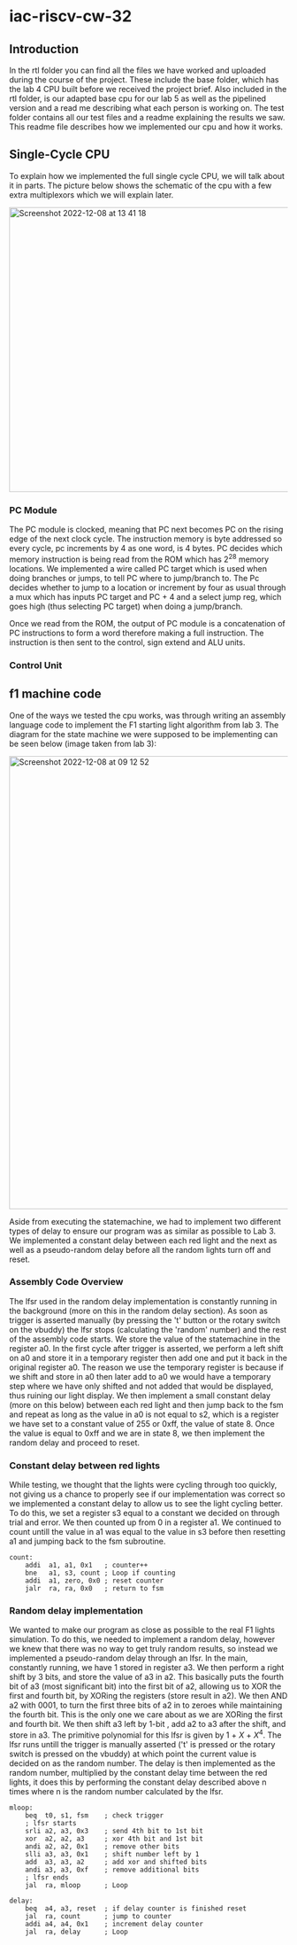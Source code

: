 # iac-riscv-cw-32
## Introduction

In the rtl folder you can find all the files we have worked and uploaded during the course of the project. These include the base folder, which has the lab 4 CPU built before we received the project brief. Also included in the rtl folder, is our adapted base cpu for our lab 5 as well as the pipelined version and a read me describing what each person is working on. The test folder contains all our test files and a readme explaining the results we saw.
This readme file describes how we implemented our cpu and how it works.

## Single-Cycle CPU
To explain how we implemented the full single cycle CPU, we will talk about it in parts. The picture below shows the schematic of the cpu with a few extra multiplexors which we will explain later.

<img width="514" alt="Screenshot 2022-12-08 at 13 41 18" src="https://user-images.githubusercontent.com/116260803/206461093-a04f7036-d5ce-47a8-9e6b-5642c93bab6f.png">

### PC Module

The PC module is clocked, meaning that PC next becomes PC on the rising edge of the next clock cycle.
The instruction memory is byte addressed so every cycle, pc increments by 4 as one word, is 4 bytes. PC decides which memory instruction is being read from the ROM which has $2^{28}$ memory locations. We implemented a wire called PC target which is used when doing branches or jumps, to tell PC where to jump/branch to. 
The Pc decides whether to jump to a location or increment by four as usual through a mux which has inputs PC target and PC + 4 and a select jump reg, which goes high (thus selecting PC target) when doing a jump/branch. 

Once we read from the ROM, the output of PC module is a concatenation of PC instructions to form a word therefore making a full instruction. The instruction is then sent to the control, sign extend and ALU units. 

### Control Unit




## f1 machine code

One of the ways we tested the cpu works, was through writing an assembly language code to implement the F1 starting light algorithm from lab 3. The diagram for the state machine we were supposed to be implementing can be seen below (image taken from lab 3):

<img width="818" alt="Screenshot 2022-12-08 at 09 12 52" src="https://user-images.githubusercontent.com/116260803/206406136-199757c4-16d2-4f60-b2b5-da45afca4444.png">

Aside from executing the statemachine, we had to implement two different types of delay to ensure our program was as similar as possible to Lab 3. We implemented a constant delay between each red light and the next as well as a pseudo-random delay before all the random lights turn off and reset.
### Assembly Code Overview

The lfsr used in the random delay implementation is constantly running in the background (more on this in the random delay section). As soon as trigger is asserted manually (by pressing the 't' button or the rotary switch on the vbuddy) the lfsr stops (calculating the 'random' number) and the rest of the assembly code starts. We store the value of the statemachine in the register a0. In the first cycle after trigger is asserted, we perform a left shift on a0 and store it in a temporary register then add one and put it back in the original register a0. The reason we use the temporary register is because if we shift and store in a0 then later add to a0 we would have a temporary step where we have only shifted and not added that would be displayed, thus ruining our light display. We then implement a small constant delay (more on this below) between each red light and then jump back to the fsm and repeat as long as the value in a0 is not equal to s2, which is a register we have set to a constant value of 255 or 0xff, the value of state 8. Once the value is equal to 0xff and we are in state 8, we then implement the random delay and proceed to reset. 

### Constant delay between red lights

While testing, we thought that the lights were cycling through too quickly, not giving us a chance to properly see if our implementation was correct so we implemented a constant delay to allow us to see the light cycling better. To do this, we set a register s3 equal to a constant we decided on through trial and error. We then counted up from 0 in a register a1. We continued to count untill the value in a1 was equal to the value in s3 before then resetting a1 and jumping back to the fsm subroutine.

``` assembly
count:
    addi  a1, a1, 0x1   ; counter++ 
    bne   a1, s3, count ; Loop if counting 
    addi  a1, zero, 0x0 ; reset counter 
    jalr  ra, ra, 0x0   ; return to fsm 
 ```

### Random delay implementation

We wanted to make our program as close as possible to the real F1 lights simulation. To do this, we needed to implement a random delay, however we knew that there was no way to get truly random results, so instead we implemented a pseudo-random delay through an lfsr. In the main, constantly running, we have 1 stored in register a3. We then perform a right shift by 3 bits, and store the value of a3 in a2. This basically puts the fourth bit of a3 (most significant bit) into the first bit of a2, allowing us to XOR the first and fourth bit, by XORing the registers (store result in a2). We then AND a2 with 0001, to turn the first three bits of a2 in to zeroes while maintaining the fourth bit. This is the only one we care about as we are XORing the first and fourth bit. We then shift a3 left by 1-bit , add a2 to a3 after the shift, and store in a3. The primitive polynomial for this lfsr is given by  $1$ + $X$ + $X^4$.
The lfsr runs untill the trigger is manually asserted ('t' is pressed or the rotary switch is pressed on the vbuddy) at which point the current value is decided on as the random number. The delay is then implemented as the random number, multiplied by the constant delay time between the red lights, it does this by performing the constant delay described above n times where n is the random number calculated by the lfsr.

``` assembly
mloop:
    beq  t0, s1, fsm    ; check trigger  
    ; lfsr starts 
    srli a2, a3, 0x3    ; send 4th bit to 1st bit 
    xor  a2, a2, a3     ; xor 4th bit and 1st bit 
    andi a2, a2, 0x1    ; remove other bits 
    slli a3, a3, 0x1    ; shift number left by 1 
    add  a3, a3, a2     ; add xor and shifted bits 
    andi a3, a3, 0xf    ; remove additional bits 
    ; lfsr ends 
    jal  ra, mloop      ; Loop  
    
delay:
    beq  a4, a3, reset  ; if delay counter is finished reset 
    jal  ra, count      ; jump to counter 
    addi a4, a4, 0x1    ; increment delay counter 
    jal  ra, delay      ; Loop 
    
```

